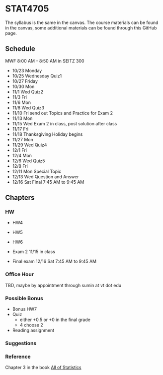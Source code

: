 # STAT4705

The syllabus is the same in the canvas. The course materials can be found in the canvas, some additional materials can be found through this GitHub page.

## Schedule
MWF 8:00 AM - 8:50 AM in SEITZ 300

- 10/23 Monday 
- 10/25 Wednesday Quiz1 
- 10/27 Friday
- 10/30 Mon
- 11/1 Wed Quiz2
- 11/3 Fri
- 11/6 Mon
- 11/8 Wed Quiz3
- 11/10 Fri send out Topics and Practice for Exam 2
- 11/13 Mon
- 11/15 Wed Exam 2 in class, post solution after class
- 11/17 Fri
- 11/18 Thanksgiving Holiday begins
- 11/27 Mon
- 11/29 Wed Quiz4
- 12/1 Fri
- 12/4 Mon
- 12/6 Wed Quiz5
- 12/8 Fri 
- 12/11 Mon Special Topic
- 12/13 Wed Question and Answer
- 12/16 Sat Final 7:45 AM to 9:45 AM

## Chapters



### HW

- HW4
- HW5
- HW6

- Exam 2 11/15 in class
- Final exam 12/16 Sat 7:45 AM to 9:45 AM

### Office Hour

TBD, maybe by appointment through sumin at vt dot edu



### Possible Bonus

- Bonus HW7
- Quiz
  - either +0.5 or +0 in the final grade
  - 4 choose 2
- Reading assignment

### Suggestions


### Reference

Chapter 3 in the book [All of Statistics](http://www.ic.unicamp.br/~wainer/cursos/1s2013/ml/livro.pdf) 



